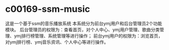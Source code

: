 # c00169-ssm-music
这是一个基于ssm的音乐播放系统 本系统分为前台ymj用户和后台管理员2个功能模块。 后台管理员的权限为：查看首页，对个人中心、ymj用户管理、歌曲分类管理、ymj排行榜管理、系统管理等进行操作； 前台ymj用户的权限为：浏览首页，对ymj排行榜、ymj音乐资讯、个人中心等进行操作。
